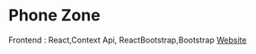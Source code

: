 # Phone Zone 
Frontend : React,Context Api, ReactBootstrap,Bootstrap
[Website](https://wizardly-aryabhata-b3a956.netlify.app/)

